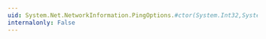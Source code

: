 ```yaml
---
uid: System.Net.NetworkInformation.PingOptions.#ctor(System.Int32,System.Boolean)
internalonly: False
---
```

